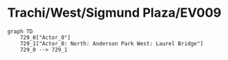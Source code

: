 # Trachi/West/Sigmund Plaza/EV009


```mermaid
graph TD
    729_0["Actor_0"]
    729_1["Actor_0: North: Anderson Park West: Laurel Bridge"]
    729_0 --> 729_1
```